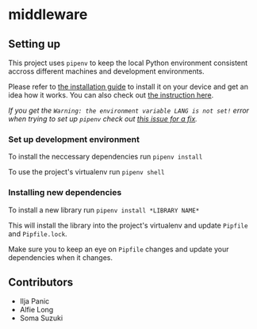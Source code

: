 # middleware

## Setting up

This project uses ``pipenv`` to keep the local Python environment consistent accross different machines and development environments.

Please refer to [the installation guide](https://docs.pipenv.org/install/) to install it on your device and get an idea how it works. You can also check out [the instruction here](https://robots.thoughtbot.com/how-to-manage-your-python-projects-with-pipenv).


*If you get the ``Warning: the environment variable LANG is not set!`` error when trying to set up ``pipenv`` check out [this issue for a fix](https://github.com/pypa/pipenv/issues/538).*


### Set up development environment

To install the neccessary dependencies run ``pipenv install``

To use the project's virtualenv run ``pipenv shell``

### Installing new dependencies

To install a new library run ``pipenv install *LIBRARY NAME*``

This will install the library into the project's virtualenv and update ``Pipfile`` and ``Pipfile.lock``.

Make sure you to keep an eye on ``Pipfile`` changes and update your dependencies when it changes.







## Contributors

- Ilja Panic
- Alfie Long
- Soma Suzuki
